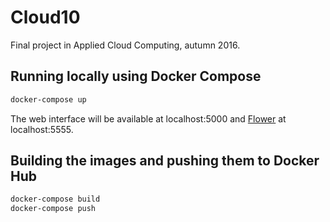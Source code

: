 # Cloud10
Final project in Applied Cloud Computing, autumn 2016.

## Running locally using Docker Compose

```bash
docker-compose up
```

The web interface will be available at localhost:5000 and [Flower](http://flower.readthedocs.io/en/latest/) at localhost:5555.

## Building the images and pushing them to Docker Hub

```bash
docker-compose build
docker-compose push
```
